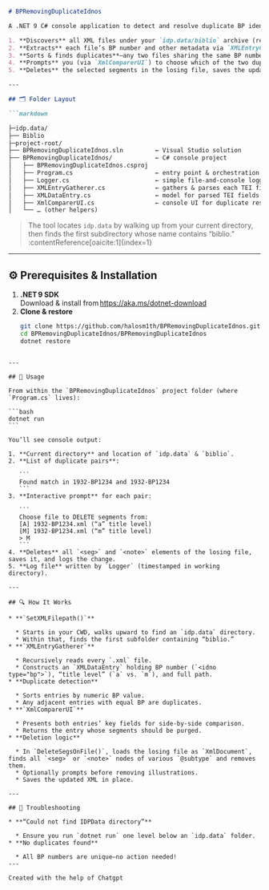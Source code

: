 ```markdown
# BPRemovingDuplicateIdnos

A .NET 9 C# console application to detect and resolve duplicate BP identifiers in your PN XML corpus.  It:

1. **Discovers** all XML files under your `idp.data/biblio` archive (recursively).  
2. **Extracts** each file’s BP number and other metadata via `XMLEntryGatherer`.  
3. **Sorts & finds duplicates**—any two files sharing the same BP number.  
4. **Prompts** you (via `XmlComparerUI`) to choose which of the two duplicate entries should have its `<seg>` or `<note>` elements removed.  
5. **Deletes** the selected segments in the losing file, saves the updated XML, and logs every action.

---

## 🗂️ Folder Layout

```markdown

├─idp.data/
├── Biblio
├─project-root/
├── BPRemovingDuplicateIdnos.sln         ← Visual Studio solution
├── BPRemovingDuplicateIdnos/            ← C# console project
│   ├── BPRemovingDuplicateIdnos.csproj
│   ├── Program.cs                       ← entry point & orchestration
│   ├── Logger.cs                        ← simple file‑and‑console logger
│   ├── XMLEntryGatherer.cs              ← gathers & parses each TEI file
│   ├── XMLDataEntry.cs                  ← model for parsed TEI fields
│   ├── XmlComparerUI.cs                 ← console UI for duplicate resolution
│   └── … (other helpers)

```

> The tool locates `idp.data` by walking up from your current directory, then finds the first subdirectory whose name contains “biblio.” :contentReference[oaicite:1]{index=1}

---

## ⚙️ Prerequisites & Installation

1. **.NET 9 SDK**  
   Download & install from https://aka.ms/dotnet-download  
2. **Clone & restore**  
   ```bash
   git clone https://github.com/halosm1th/BPRemovingDuplicateIdnos.git
   cd BPRemovingDuplicateIdnos/BPRemovingDuplicateIdnos
   dotnet restore
````

---

## 🚀 Usage

From within the `BPRemovingDuplicateIdnos` project folder (where `Program.cs` lives):

```bash
dotnet run
```

You’ll see console output:

1. **Current directory** and location of `idp.data` & `biblio`.
2. **List of duplicate pairs**:

   ```
   Found match in 1932‑BP1234 and 1932‑BP1234
   ```
3. **Interactive prompt** for each pair:

   ```
   Choose file to DELETE segments from:
   [A] 1932‑BP1234.xml (“a” title level)
   [M] 1932‑BP1234.xml (“m” title level)
   > M
   ```
4. **Deletes** all `<seg>` and `<note>` elements of the losing file, saves it, and logs the change.
5. **Log file** written by `Logger` (timestamped in working directory).

---

## 🔍 How It Works

* **`SetXMLFilepath()`**

  * Starts in your CWD, walks upward to find an `idp.data` directory.
  * Within that, finds the first subfolder containing “biblio.”
* **`XMLEntryGatherer`**

  * Recursively reads every `.xml` file.
  * Constructs an `XMLDataEntry` holding BP number (`<idno type="bp">`), “title level” (`a` vs. `m`), and full path.
* **Duplicate detection**

  * Sorts entries by numeric BP value.
  * Any adjacent entries with equal BP are duplicates.
* **`XmlComparerUI`**

  * Presents both entries’ key fields for side‑by‑side comparison.
  * Returns the entry whose segments should be purged.
* **Deletion logic**

  * In `DeleteSegsOnFile()`, loads the losing file as `XmlDocument`, finds all `<seg>` or `<note>` nodes of various `@subtype` and removes them.
  * Optionally prompts before removing illustrations.
  * Saves the updated XML in place.

---

## 🐛 Troubleshooting

* **“Could not find IDPData directory”**

  * Ensure you run `dotnet run` one level below an `idp.data` folder.
* **No duplicates found**

  * All BP numbers are unique—no action needed!
---

Created with the help of Chatgpt
